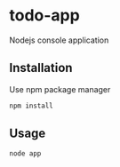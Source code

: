 # todo-app
Nodejs console application

## Installation

Use npm package manager

```bash
npm install
```

## Usage
```bash
node app
```

